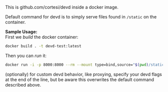 This is github.com/cortesi/devd inside a docker image.

Default command for devd is to simply serve files found in `/static` on the container. 

__Sample Usage:__  
First we _build_ the docker container:
```bash
docker build . -t devd-test:latest
```

Then you can _run_ it:
```bash
docker run -i -p 8000:8000 --rm --mount type=bind,source="$(pwd)/static",target=/static devd-test:latest
```

(optionally) for custom devd behavior, like proxying, specify your devd flags at the end of the line, but be aware this overwrites the default command described above.
